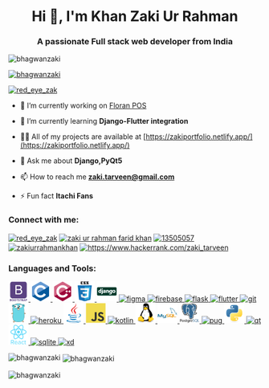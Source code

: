 <h1 align="center">Hi 👋, I'm Khan Zaki Ur Rahman</h1>
<h3 align="center">A passionate Full stack web developer from India</h3>

<p align="left"> <img src="https://komarev.com/ghpvc/?username=bhagwanzaki&label=Profile%20views&color=0e75b6&style=flat" alt="bhagwanzaki" /> </p>

<p align="left"> <a href="https://github.com/ryo-ma/github-profile-trophy"><img src="https://github-profile-trophy.vercel.app/?username=bhagwanzaki" alt="bhagwanzaki" /></a> </p>

<p align="left"> <a href="https://twitter.com/red_eye_zak" target="blank"><img src="https://img.shields.io/twitter/follow/red_eye_zak?logo=twitter&style=for-the-badge" alt="red_eye_zak" /></a> </p>

- 🔭 I’m currently working on [Floran POS](https://github.com/Floran-Github/Floran_POS)

- 🌱 I’m currently learning **Django-Flutter integration**

- 👨‍💻 All of my projects are available at [https://zakiportfolio.netlify.app/](https://zakiportfolio.netlify.app/)

- 💬 Ask me about **Django,PyQt5**

- 📫 How to reach me **zaki.tarveen@gmail.com**

- ⚡ Fun fact **Itachi Fans**

<h3 align="left">Connect with me:</h3>
<p align="left">
<a href="https://twitter.com/red_eye_zak" target="blank"><img align="center" src="https://cdn.jsdelivr.net/npm/simple-icons@3.0.1/icons/twitter.svg" alt="red_eye_zak" height="30" width="40" /></a>
<a href="https://linkedin.com/in/zaki ur rahman farid khan" target="blank"><img align="center" src="https://cdn.jsdelivr.net/npm/simple-icons@3.0.1/icons/linkedin.svg" alt="zaki ur rahman farid khan" height="30" width="40" /></a>
<a href="https://stackoverflow.com/users/13505057" target="blank"><img align="center" src="https://cdn.jsdelivr.net/npm/simple-icons@3.0.1/icons/stackoverflow.svg" alt="13505057" height="30" width="40" /></a>
<a href="https://instagram.com/zakiurrahmankhan" target="blank"><img align="center" src="https://cdn.jsdelivr.net/npm/simple-icons@3.0.1/icons/instagram.svg" alt="zakiurrahmankhan" height="30" width="40" /></a>
<a href="https://www.hackerrank.com/https://www.hackerrank.com/zaki_tarveen" target="blank"><img align="center" src="https://cdn.jsdelivr.net/npm/simple-icons@3.0.1/icons/hackerrank.svg" alt="https://www.hackerrank.com/zaki_tarveen" height="30" width="40" /></a>
</p>

<h3 align="left">Languages and Tools:</h3>
<p align="left"> <a href="https://getbootstrap.com" target="_blank"> <img src="https://raw.githubusercontent.com/devicons/devicon/master/icons/bootstrap/bootstrap-plain-wordmark.svg" alt="bootstrap" width="40" height="40"/> </a> <a href="https://www.cprogramming.com/" target="_blank"> <img src="https://raw.githubusercontent.com/devicons/devicon/master/icons/c/c-original.svg" alt="c" width="40" height="40"/> </a> <a href="https://www.w3schools.com/cpp/" target="_blank"> <img src="https://raw.githubusercontent.com/devicons/devicon/master/icons/cplusplus/cplusplus-original.svg" alt="cplusplus" width="40" height="40"/> </a> <a href="https://www.w3schools.com/css/" target="_blank"> <img src="https://raw.githubusercontent.com/devicons/devicon/master/icons/css3/css3-original-wordmark.svg" alt="css3" width="40" height="40"/> </a> <a href="https://www.djangoproject.com/" target="_blank"> <img src="https://raw.githubusercontent.com/devicons/devicon/master/icons/django/django-original.svg" alt="django" width="40" height="40"/> </a> <a href="https://www.figma.com/" target="_blank"> <img src="https://www.vectorlogo.zone/logos/figma/figma-icon.svg" alt="figma" width="40" height="40"/> </a> <a href="https://firebase.google.com/" target="_blank"> <img src="https://www.vectorlogo.zone/logos/firebase/firebase-icon.svg" alt="firebase" width="40" height="40"/> </a> <a href="https://flask.palletsprojects.com/" target="_blank"> <img src="https://www.vectorlogo.zone/logos/pocoo_flask/pocoo_flask-icon.svg" alt="flask" width="40" height="40"/> </a> <a href="https://flutter.dev" target="_blank"> <img src="https://www.vectorlogo.zone/logos/flutterio/flutterio-icon.svg" alt="flutter" width="40" height="40"/> </a> <a href="https://git-scm.com/" target="_blank"> <img src="https://www.vectorlogo.zone/logos/git-scm/git-scm-icon.svg" alt="git" width="40" height="40"/> </a> <a href="https://golang.org" target="_blank"> <img src="https://raw.githubusercontent.com/devicons/devicon/master/icons/go/go-original.svg" alt="go" width="40" height="40"/> </a> <a href="https://heroku.com" target="_blank"> <img src="https://www.vectorlogo.zone/logos/heroku/heroku-icon.svg" alt="heroku" width="40" height="40"/> </a> <a href="https://www.java.com" target="_blank"> <img src="https://raw.githubusercontent.com/devicons/devicon/master/icons/java/java-original.svg" alt="java" width="40" height="40"/> </a> <a href="https://developer.mozilla.org/en-US/docs/Web/JavaScript" target="_blank"> <img src="https://raw.githubusercontent.com/devicons/devicon/master/icons/javascript/javascript-original.svg" alt="javascript" width="40" height="40"/> </a> <a href="https://kotlinlang.org" target="_blank"> <img src="https://www.vectorlogo.zone/logos/kotlinlang/kotlinlang-icon.svg" alt="kotlin" width="40" height="40"/> </a> <a href="https://www.linux.org/" target="_blank"> <img src="https://raw.githubusercontent.com/devicons/devicon/master/icons/linux/linux-original.svg" alt="linux" width="40" height="40"/> </a> <a href="https://www.mysql.com/" target="_blank"> <img src="https://raw.githubusercontent.com/devicons/devicon/master/icons/mysql/mysql-original-wordmark.svg" alt="mysql" width="40" height="40"/> </a> <a href="https://www.postgresql.org" target="_blank"> <img src="https://raw.githubusercontent.com/devicons/devicon/master/icons/postgresql/postgresql-original-wordmark.svg" alt="postgresql" width="40" height="40"/> </a> <a href="https://pugjs.org" target="_blank"> <img src="https://cdn.worldvectorlogo.com/logos/pug.svg" alt="pug" width="40" height="40"/> </a> <a href="https://www.python.org" target="_blank"> <img src="https://raw.githubusercontent.com/devicons/devicon/master/icons/python/python-original.svg" alt="python" width="40" height="40"/> </a> <a href="https://www.qt.io/" target="_blank"> <img src="https://upload.wikimedia.org/wikipedia/commons/0/0b/Qt_logo_2016.svg" alt="qt" width="40" height="40"/> </a> <a href="https://reactjs.org/" target="_blank"> <img src="https://raw.githubusercontent.com/devicons/devicon/master/icons/react/react-original-wordmark.svg" alt="react" width="40" height="40"/> </a> <a href="https://www.sqlite.org/" target="_blank"> <img src="https://www.vectorlogo.zone/logos/sqlite/sqlite-icon.svg" alt="sqlite" width="40" height="40"/> </a> <a href="https://www.adobe.com/products/xd.html" target="_blank"> <img src="https://cdn.worldvectorlogo.com/logos/adobe-xd.svg" alt="xd" width="40" height="40"/> </a> </p>

<p><img align="left" src="https://github-readme-stats.vercel.app/api/top-langs?username=bhagwanzaki&show_icons=true&locale=en&layout=compact" alt="bhagwanzaki" /></p>

<p>&nbsp;<img align="center" src="https://github-readme-stats.vercel.app/api?username=bhagwanzaki&show_icons=true&locale=en" alt="bhagwanzaki" /></p>

<p><img align="center" src="https://github-readme-streak-stats.herokuapp.com/?user=bhagwanzaki&" alt="bhagwanzaki" /></p>
